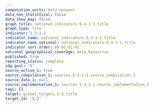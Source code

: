 ```yaml
---
computation_units: data.процент
data_non_statistical: false
data_show_map: false
graph_title: national_indicators.5-3-1-1.title
graph_type: line
indicator: 5.3.1.1
indicator_name: national_indicators.5-3-1-1.title
indicator_name_national: national_indicators.5-3-1-1.title
indicator_sort_order: 05-03-01-01
national_geographical_coverage: meta.Казахстан
published: true
reporting_status: complete
sdg_goal: '5'
source_active_1: true
source_compilation_1: sources.5-3-1-1.source_compilation_1
source_data_1: null
source_implementation_1: sources.5-3-1-1.source_implementation_1
tags: []
target: global_targets.5-3.title
target_id: '5.3'
---
```

